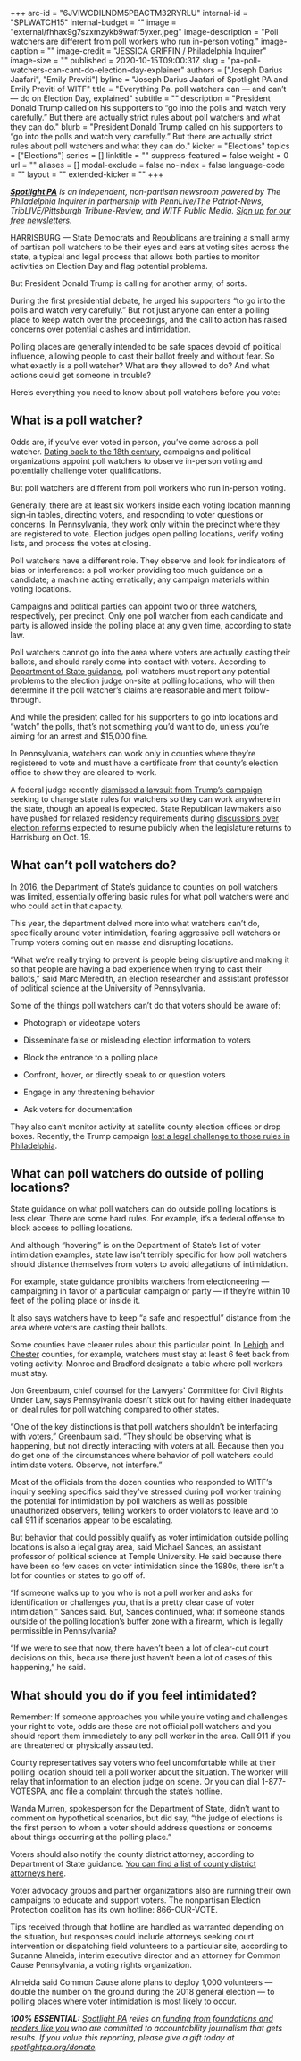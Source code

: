+++
arc-id = "6JVIWCDILNDM5PBACTM32RYRLU"
internal-id = "SPLWATCH15"
internal-budget = ""
image = "external/fhhax9g7szxmzykb9wafr5yxer.jpeg"
image-description = "Poll watchers are different from poll workers who run in-person voting."
image-caption = ""
image-credit = "JESSICA GRIFFIN / Philadelphia Inquirer"
image-size = ""
published = 2020-10-15T09:00:31Z
slug = "pa-poll-watchers-can-cant-do-election-day-explainer"
authors = ["Joseph Darius Jaafari", "Emily Previti"]
byline = "Joseph Darius Jaafari of Spotlight PA and Emily Previti of WITF"
title = "Everything Pa. poll watchers can — and can’t — do on Election Day, explained"
subtitle = ""
description = "President Donald Trump called on his supporters to “go into the polls and watch very carefully.” But there are actually strict rules about poll watchers and what they can do."
blurb = "President Donald Trump called on his supporters to “go into the polls and watch very carefully.” But there are actually strict rules about poll watchers and what they can do."
kicker = "Elections"
topics = ["Elections"]
series = []
linktitle = ""
suppress-featured = false
weight = 0
url = ""
aliases = []
modal-exclude = false
no-index = false
language-code = ""
layout = ""
extended-kicker = ""
+++

<a href="https://www.spotlightpa.org/"><i><b>Spotlight PA</b></i></a><i> is an independent, non-partisan newsroom powered by The Philadelphia Inquirer in partnership with PennLive/The Patriot-News, TribLIVE/Pittsburgh Tribune-Review, and WITF Public Media. </i><a href="https://www.spotlightpa.org/newsletters"><i>Sign up for our free newsletters</i></a><i>.</i>

HARRISBURG — State Democrats and Republicans are training a small army of partisan poll watchers to be their eyes and ears at voting sites across the state, a typical and legal process that allows both parties to monitor activities on Election Day and flag potential problems.

But President Donald Trump is calling for another army, of sorts.

During the first presidential debate, he urged his supporters “to go into the polls and watch very carefully.” But not just anyone can enter a polling place to keep watch over the proceedings, and the call to action has raised concerns over potential clashes and intimidation.

Polling places are generally intended to be safe spaces devoid of political influence, allowing people to cast their ballot freely and without fear. So what exactly is a poll watcher? What are they allowed to do? And what actions could get someone in trouble?

Here’s everything you need to know about poll watchers before you vote:

<script src="https://www.spotlightpa.org/embed.js" async></script><div data-spl-embed-version="1" data-spl-src="https://www.spotlightpa.org/embeds/newsletter/"></div>

## What is a poll watcher?

Odds are, if you’ve ever voted in person, you’ve come across a poll watcher. <a href="https://www.reuters.com/article/us-usa-election-poll-watchers-facts-expl/challengers-observers-and-electioneering-the-history-and-rules-of-u-s-poll-watching-idUSKBN26S1IH">Dating back to the 18th century</a>, campaigns and political organizations appoint poll watchers to observe in-person voting and potentially challenge voter qualifications.

But poll watchers are different from poll workers who run in-person voting.

Generally, there are at least six workers inside each voting location manning sign-in tables, directing voters, and responding to voter questions or concerns. In Pennsylvania, they work only within the precinct where they are registered to vote. Election judges open polling locations, verify voting lists, and process the votes at closing.

Poll watchers have a different role. They observe and look for indicators of bias or interference: a poll worker providing too much guidance on a candidate; a machine acting erratically; any campaign materials within voting locations.

Campaigns and political parties can appoint two or three watchers, respectively, per precinct. Only one poll watcher from each candidate and party is allowed inside the polling place at any given time, according to state law.

Poll watchers cannot go into the area where voters are actually casting their ballots, and should rarely come into contact with voters. According to <a href="https://www.dos.pa.gov/VotingElections/OtherServicesEvents/Documents/Poll%20Watcher%20Guidance%20Final%2010-6-2020.pdf">Department of State guidance</a>, poll watchers must report any potential problems to the election judge on-site at polling locations, who will then determine if the poll watcher’s claims are reasonable and merit follow-through.

And while the president called for his supporters to go into locations and “watch” the polls, that’s not something you’d want to do, unless you’re aiming for an arrest and $15,000 fine.

In Pennsylvania, watchers can work only in counties where they’re registered to vote and must have a certificate from that county’s election office to show they are cleared to work.

A federal judge recently <a href="https://www.witf.org/2020/10/10/trumps-campaign-loses-election-lawsuit-in-pennsylvania/">dismissed a lawsuit from Trump’s campaign</a> seeking to change state rules for watchers so they can work anywhere in the state, though an appeal is expected. State Republican lawmakers also have pushed for relaxed residency requirements during <a href="https://www.witf.org/2020/10/07/counties-are-asking-for-a-change-to-help-them-tally-votes-faster-but-as-election-day-nears-pa-s-legislature-hasnt-acted-on-a-bill-to-make-that-happen/">discussions over election reforms</a> expected to resume publicly when the legislature returns to Harrisburg on Oct. 19.

## What can’t poll watchers do?

In 2016, the Department of State’s guidance to counties on poll watchers was limited, essentially offering basic rules for what poll watchers were and who could act in that capacity.

This year, the department delved more into what watchers can’t do, specifically around voter intimidation, fearing aggressive poll watchers or Trump voters coming out en masse and disrupting locations.

“What we’re really trying to prevent is people being disruptive and making it so that people are having a bad experience when trying to cast their ballots,” said Marc Meredith, an election researcher and assistant professor of political science at the University of Pennsylvania.

Some of the things poll watchers can’t do that voters should be aware of:

- Photograph or videotape voters

- Disseminate false or misleading election information to voters

- Block the entrance to a polling place

- Confront, hover, or directly speak to or question voters

- Engage in any threatening behavior

- Ask voters for documentation

They also can’t monitor activity at satellite county election offices or drop boxes. Recently, the Trump campaign <a href="https://www.pennlive.com/news/2020/10/trump-campaign-cant-have-poll-watchers-at-philly-satellite-election-offices-judge-says.html">lost a legal challenge to those rules in Philadelphia</a>.

## What can poll watchers do outside of polling locations?

State guidance on what poll watchers can do outside polling locations is less clear. There are some hard rules. For example, it’s a federal offense to block access to polling locations.

And although “hovering” is on the Department of State’s list of voter intimidation examples, state law isn’t terribly specific for how poll watchers should distance themselves from voters to avoid allegations of intimidation.

For example, state guidance prohibits watchers from electioneering — campaigning in favor of a particular campaign or party — if they’re within 10 feet of the polling place or inside it.

It also says watchers have to keep “a safe and respectful” distance from the area where voters are casting their ballots.

<script src="https://www.spotlightpa.org/embed.js" async></script><div data-spl-embed-version="1" data-spl-src="https://www.spotlightpa.org/embeds/donate/?teaser_text=Spotlight%20PA%20provides%20essential%2C%20public-service%20journalism%20thanks%20to%20readers%20like%20you.%20Help%20us%20continue%20that%20work."></div>

Some counties have clearer rules about this particular point. In <a href="https://www.dos.pa.gov/VotingElections/OtherServicesEvents/Documents/Poll%20Watcher%20Guidance%20Final%2010-6-2020.pdf">Lehigh</a> and <a href="https://drive.google.com/file/d/1AErgjf739aHZfkcMOX6NkvzztgKAYiDn/view?usp=sharing">Chester</a> counties, for example, watchers must stay at least 6 feet back from voting activity. Monroe and Bradford designate a table where poll workers must stay.

Jon Greenbaum, chief counsel for the Lawyers' Committee for Civil Rights Under Law, says Pennsylvania doesn’t stick out for having either inadequate or ideal rules for poll watching compared to other states.

“One of the key distinctions is that poll watchers shouldn’t be interfacing with voters,” Greenbaum said. “They should be observing what is happening, but not directly interacting with voters at all. Because then you do get one of the circumstances where behavior of poll watchers could intimidate voters. Observe, not interfere.”

Most of the officials from the dozen counties who responded to WITF’s inquiry seeking specifics said they’ve stressed during poll worker training the potential for intimidation by poll watchers as well as possible unauthorized observers, telling workers to order violators to leave and to call 911 if scenarios appear to be escalating.

But behavior that could possibly qualify as voter intimidation outside polling locations is also a legal gray area, said Michael Sances, an assistant professor of political science at Temple University. He said because there have been so few cases on voter intimidation since the 1980s, there isn’t a lot for counties or states to go off of.

“If someone walks up to you who is not a poll worker and asks for identification or challenges you, that is a pretty clear case of voter intimidation,” Sances said. But, Sances continued, what if someone stands outside of the polling location’s buffer zone with a firearm, which is legally permissible in Pennsylvania?

“If we were to see that now, there haven’t been a lot of clear-cut court decisions on this, because there just haven’t been a lot of cases of this happening,” he said.

## What should you do if you feel intimidated?

Remember: If someone approaches you while you’re voting and challenges your right to vote, odds are these are not official poll watchers and you should report them immediately to any poll worker in the area. Call 911 if you are threatened or physically assaulted.

County representatives say voters who feel uncomfortable while at their polling location should tell a poll worker about the situation. The worker will relay that information to an election judge on scene. Or you can dial 1-877-VOTESPA, and file a complaint through the state’s hotline.

Wanda Murren, spokesperson for the Department of State, didn’t want to comment on hypothetical scenarios, but did say, “the judge of elections is the first person to whom a voter should address questions or concerns about things occurring at the polling place.”

Voters should also notify the county district attorney, according to Department of State guidance. <a href="https://www.pdaa.org/da-directory/">You can find a list of county district attorneys here</a>.

Voter advocacy groups and partner organizations also are running their own campaigns to educate and support voters. The nonpartisan Election Protection coalition has its own hotline: 866-OUR-VOTE.

Tips received through that hotline are handled as warranted depending on the situation, but responses could include attorneys seeking court intervention or dispatching field volunteers to a particular site, according to Suzanne Almeida, interim executive director and an attorney for Common Cause Pennsylvania, a voting rights organization.

Almeida said Common Cause alone plans to deploy 1,000 volunteers — double the number on the ground during the 2018 general election — to polling places where voter intimidation is most likely to occur.

<i><b>100% ESSENTIAL:</b></i><i> </i><a href="https://www.spotlightpa.org/"><i>Spotlight PA</i></a><i> relies on</i><a href="https://www.spotlightpa.org/support"><i> funding from foundations and readers like you</i></a><i> who are committed to accountability journalism that gets results. If you value this reporting, please give a gift today at </i><a href="https://www.spotlightpa.org/donate"><i>spotlightpa.org/donate</i></a><i>.</i>

<script src="https://www.spotlightpa.org/embed.js" async></script><div data-spl-embed-version="1" data-spl-src="https://www.spotlightpa.org/embeds/tips/?tip_text=What%20stories%20do%20you%20want%20to%20read%20before%20Election%20Day%3F%20Let%20us%20know.%20"></div>
